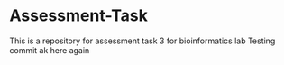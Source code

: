 # Assessment-Task
This is a repository for assessment task 3 for bioinformatics lab
Testing commit
ak here again